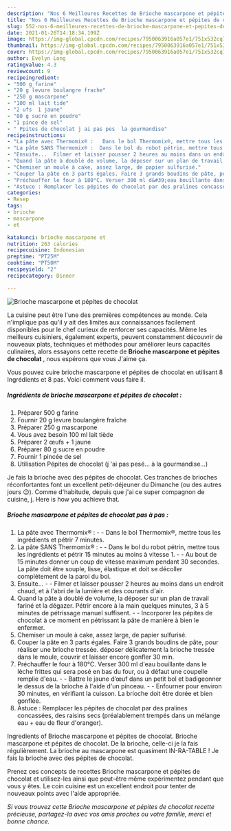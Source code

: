 ```yaml
---
description: "Nos 6 Meilleures Recettes de Brioche mascarpone et pépites de chocolat"
title: "Nos 6 Meilleures Recettes de Brioche mascarpone et pépites de chocolat"
slug: 552-nos-6-meilleures-recettes-de-brioche-mascarpone-et-pepites-de-chocolat
date: 2021-01-26T14:18:34.199Z
image: https://img-global.cpcdn.com/recipes/7950063916a057e1/751x532cq70/brioche-mascarpone-et-pepites-de-chocolat-photo-principale-de-la-recette.jpg
thumbnail: https://img-global.cpcdn.com/recipes/7950063916a057e1/751x532cq70/brioche-mascarpone-et-pepites-de-chocolat-photo-principale-de-la-recette.jpg
cover: https://img-global.cpcdn.com/recipes/7950063916a057e1/751x532cq70/brioche-mascarpone-et-pepites-de-chocolat-photo-principale-de-la-recette.jpg
author: Evelyn Long
ratingvalue: 4.3
reviewcount: 9
recipeingredient:
- "500 g farine"
- "20 g levure boulangre frache"
- "250 g mascarpone"
- "100 ml lait tide"
- "2 ufs  1 jaune"
- "80 g sucre en poudre"
- "1 pince de sel"
- " Ppites de chocolat j ai pas pes  la gourmandise"
recipeinstructions:
- "La pâte avec Thermomix® :   Dans le bol Thermomix®, mettre tous les ingrédients et pétrir 7 minutes."
- "La pâte SANS Thermomix® :  Dans le bol du robot pétrin, mettre tous les ingrédients et pétrir 15 minutes au moins à vitesse 1.   Au bout de 15 minutes donner un coup de vitesse maximum pendant 30 secondes. La pâte doit être souple, lisse, élastique et doit se décoller complètement de la paroi du bol."
- "Ensuite...  Filmer et laisser pousser 2 heures au moins dans un endroit chaud, et à l&#39;abri de la lumière et des courants d&#39;air."
- "Quand la pâte à doublé de volume, la déposer sur un plan de travail fariné et la dégazer. Pétrir encore à la main quelques minutes, 3 à 5 minutes de pétrissage manuel suffisent.  Incorporer les pépites de chocolat à ce moment en pétrissant la pâte de manière à bien le enfermer."
- "Chemiser un moule à cake, assez large, de papier sulfurisé."
- "Couper la pâte en 3 parts égales. Faire 3 grands boudins de pâte, pour réaliser une brioche tressée. déposer délicatement la brioche tressée dans le moule, couvrir et laisser encore gonfler 30 min."
- "Préchauffer le four à 180°C. Verser 300 ml d&#39;eau bouillante dans le lèche frittes qui sera posé en bas du four, ou à défaut une coupelle remplie d&#39;eau.  Battre le jaune d’œuf dans un petit bol et badigeonner le dessus de la brioche à l&#39;aide d&#39;un pinceau.  Enfourner pour environ 30 minutes, en vérifiant la cuisson. La brioche doit être dorée et bien gonflée."
- "Astuce : Remplacer les pépites de chocolat par des pralines concassées, des raisins secs (préalablement trempés dans un mélange eau + eau de fleur d&#39;oranger)."
categories:
- Resep
tags:
- brioche
- mascarpone
- et

katakunci: brioche mascarpone et 
nutrition: 263 calories
recipecuisine: Indonesian
preptime: "PT25M"
cooktime: "PT50M"
recipeyield: "2"
recipecategory: Dinner

---
```



![Brioche mascarpone et pépites de chocolat](https://img-global.cpcdn.com/recipes/7950063916a057e1/751x532cq70/brioche-mascarpone-et-pepites-de-chocolat-photo-principale-de-la-recette.jpg)

La cuisine peut être l'une des premières compétences au monde. Cela n'implique pas qu'il y ait des limites aux connaissances facilement disponibles pour le chef curieux de renforcer ses capacités. Même les meilleurs cuisiniers, également experts, peuvent constamment découvrir de nouveaux plats, techniques et méthodes pour améliorer leurs capacités culinaires, alors essayons cette recette de <strong> Brioche mascarpone et pépites de chocolat </strong>, nous espérons que vous J'aime ça.

<!--inarticleads1-->

Vous pouvez cuire brioche mascarpone et pépites de chocolat en utilisant 8 Ingrédients et 8 pas. Voici comment vous faire il.

##### Ingrédients de brioche mascarpone et pépites de chocolat :

1. Préparer 500 g farine
1. Fournir 20 g levure boulangère fraîche
1. Préparer 250 g mascarpone
1. Vous avez besoin 100 ml lait tiède
1. Préparer 2 œufs + 1 jaune
1. Préparer 80 g sucre en poudre
1. Fournir 1 pincée de sel
1. Utilisation  Pépites de chocolat (j &#39;ai pas pesé... à la gourmandise...)


Je fais la brioche avec des pépites de chocolat. Ces tranches de brioches réconfortantes font un excellent petit-déjeuner du Dimanche (ou des autres jours 😉). Comme d&#39;habitude, depuis que j&#39;ai ce super compagnon de cuisine, j. Here is how you achieve that. 

<!--inarticleads2-->

##### Brioche mascarpone et pépites de chocolat pas à pas :

1. La pâte avec Thermomix® :  -  - Dans le bol Thermomix®, mettre tous les ingrédients et pétrir 7 minutes.
1. La pâte SANS Thermomix® : -  - Dans le bol du robot pétrin, mettre tous les ingrédients et pétrir 15 minutes au moins à vitesse 1.  -  - Au bout de 15 minutes donner un coup de vitesse maximum pendant 30 secondes. La pâte doit être souple, lisse, élastique et doit se décoller complètement de la paroi du bol.
1. Ensuite... -  - Filmer et laisser pousser 2 heures au moins dans un endroit chaud, et à l&#39;abri de la lumière et des courants d&#39;air.
1. Quand la pâte à doublé de volume, la déposer sur un plan de travail fariné et la dégazer. Pétrir encore à la main quelques minutes, 3 à 5 minutes de pétrissage manuel suffisent. -  - Incorporer les pépites de chocolat à ce moment en pétrissant la pâte de manière à bien le enfermer.
1. Chemiser un moule à cake, assez large, de papier sulfurisé.
1. Couper la pâte en 3 parts égales. Faire 3 grands boudins de pâte, pour réaliser une brioche tressée. déposer délicatement la brioche tressée dans le moule, couvrir et laisser encore gonfler 30 min.
1. Préchauffer le four à 180°C. Verser 300 ml d&#39;eau bouillante dans le lèche frittes qui sera posé en bas du four, ou à défaut une coupelle remplie d&#39;eau. -  - Battre le jaune d’œuf dans un petit bol et badigeonner le dessus de la brioche à l&#39;aide d&#39;un pinceau. -  - Enfourner pour environ 30 minutes, en vérifiant la cuisson. La brioche doit être dorée et bien gonflée.
1. Astuce : Remplacer les pépites de chocolat par des pralines concassées, des raisins secs (préalablement trempés dans un mélange eau + eau de fleur d&#39;oranger).


Ingredients of Brioche mascarpone et pépites de chocolat. Brioche mascarpone et pépites de chocolat. De la brioche, celle-ci je la fais régulièrement. La brioche au mascarpone est quasiment IN-RA-TABLE ! Je fais la brioche avec des pépites de chocolat. 

<!--inarticleads1-->

<p>
Prenez ces concepts de recettes Brioche mascarpone et pépites de chocolat et utilisez-les ainsi que peut-être même expérimentez pendant que vous y êtes. Le coin cuisine est un excellent endroit pour tenter de nouveaux points avec l'aide appropriée.
</p>

<p>
<i>Si vous trouvez cette Brioche mascarpone et pépites de chocolat recette précieuse, partagez-la avec vos amis proches ou votre famille, merci et bonne chance.</i>
</p>
